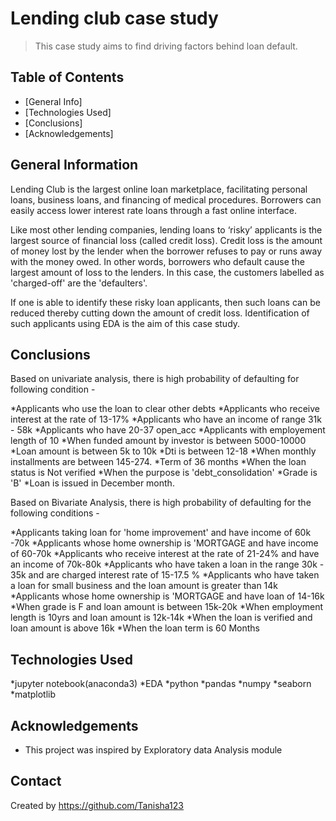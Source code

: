 # Lending club case study
> This case study aims to find driving factors behind loan default.


## Table of Contents
* [General Info]
* [Technologies Used]
* [Conclusions]
* [Acknowledgements]


## General Information
Lending Club is the largest online loan marketplace, facilitating personal loans, business loans, and financing of medical procedures. Borrowers can easily access lower interest rate loans through a fast online interface. 

Like most other lending companies, lending loans to ‘risky’ applicants is the largest source of financial loss (called credit loss). Credit loss is the amount of money lost by the lender when the borrower refuses to pay or runs away with the money owed. In other words, borrowers who default cause the largest amount of loss to the lenders. In this case, the customers labelled as 'charged-off' are the 'defaulters'. 

If one is able to identify these risky loan applicants, then such loans can be reduced thereby cutting down the amount of credit loss. Identification of such applicants using EDA is the aim of this case study.


## Conclusions
Based on univariate analysis, there is high probability of defaulting for following condition -

*Applicants who use the loan to clear other debts
*Applicants who receive interest at the rate of 13-17%
*Applicants who have an income of range 31k - 58k
*Applicants who have 20-37 open_acc
*Applicants with employement length of 10
*When funded amount by investor is between 5000-10000
*Loan amount is between 5k to 10k
*Dti is between 12-18
*When monthly installments are between 145-274.
*Term of 36 months
*When the loan status is Not verified
*When the purpose is 'debt_consolidation'
*Grade is 'B'
*Loan is issued in December month.

Based on Bivariate Analysis, there is high probability of defaulting for the following conditions -

*Applicants taking loan for 'home improvement' and have income of 60k -70k
*Applicants whose home ownership is 'MORTGAGE and have income of 60-70k
*Applicants who receive interest at the rate of 21-24% and have an income of 70k-80k
*Applicants who have taken a loan in the range 30k - 35k and are charged interest rate of 15-17.5 %
*Applicants who have taken a loan for small business and the loan amount is greater than 14k
*Applicants whose home ownership is 'MORTGAGE and have loan of 14-16k
*When grade is F and loan amount is between 15k-20k
*When employment length is 10yrs and loan amount is 12k-14k
*When the loan is verified and loan amount is above 16k
*When the loan term is 60 Months

## Technologies Used
*jupyter notebook(anaconda3)
*EDA
*python
*pandas
*numpy
*seaborn
*matplotlib



## Acknowledgements

- This project was inspired by Exploratory data Analysis module


## Contact
Created by https://github.com/Tanisha123
